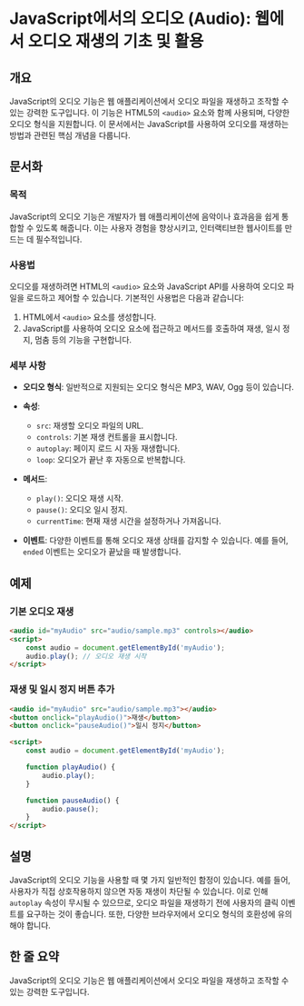 <!--
Meta Description: # JavaScript에서의 오디오 (Audio): 웹에서 오디오 재생의 기초 및 활용 ## 개요 JavaScript의 오디오 기능은 웹 애플리케이션에서 오디오 파일을 재생하고 조작할 수 있는 강력한 도구입니다. 이 기능은 HTML5의 `<audio>` 요소와 함께 사...
Meta Keywords: 오디오, audio, 있습니다, javascript의, 기능은
-->

# JavaScript에서의 오디오 (Audio): 웹에서 오디오 재생의 기초 및 활용

## 개요
JavaScript의 오디오 기능은 웹 애플리케이션에서 오디오 파일을 재생하고 조작할 수 있는 강력한 도구입니다. 이 기능은 HTML5의 `<audio>` 요소와 함께 사용되며, 다양한 오디오 형식을 지원합니다. 이 문서에서는 JavaScript를 사용하여 오디오를 재생하는 방법과 관련된 핵심 개념을 다룹니다.

## 문서화

### 목적
JavaScript의 오디오 기능은 개발자가 웹 애플리케이션에 음악이나 효과음을 쉽게 통합할 수 있도록 해줍니다. 이는 사용자 경험을 향상시키고, 인터랙티브한 웹사이트를 만드는 데 필수적입니다.

### 사용법
오디오를 재생하려면 HTML의 `<audio>` 요소와 JavaScript API를 사용하여 오디오 파일을 로드하고 제어할 수 있습니다. 기본적인 사용법은 다음과 같습니다:

1. HTML에서 `<audio>` 요소를 생성합니다.
2. JavaScript를 사용하여 오디오 요소에 접근하고 메서드를 호출하여 재생, 일시 정지, 멈춤 등의 기능을 구현합니다.

### 세부 사항
- **오디오 형식**: 일반적으로 지원되는 오디오 형식은 MP3, WAV, Ogg 등이 있습니다.
- **속성**:
  - `src`: 재생할 오디오 파일의 URL.
  - `controls`: 기본 재생 컨트롤을 표시합니다.
  - `autoplay`: 페이지 로드 시 자동 재생합니다.
  - `loop`: 오디오가 끝난 후 자동으로 반복합니다.
  
- **메서드**:
  - `play()`: 오디오 재생 시작.
  - `pause()`: 오디오 일시 정지.
  - `currentTime`: 현재 재생 시간을 설정하거나 가져옵니다.
  
- **이벤트**: 다양한 이벤트를 통해 오디오 재생 상태를 감지할 수 있습니다. 예를 들어, `ended` 이벤트는 오디오가 끝났을 때 발생합니다.

## 예제

### 기본 오디오 재생
```html
<audio id="myAudio" src="audio/sample.mp3" controls></audio>
<script>
    const audio = document.getElementById('myAudio');
    audio.play(); // 오디오 재생 시작
</script>
```

### 재생 및 일시 정지 버튼 추가
```html
<audio id="myAudio" src="audio/sample.mp3"></audio>
<button onclick="playAudio()">재생</button>
<button onclick="pauseAudio()">일시 정지</button>

<script>
    const audio = document.getElementById('myAudio');

    function playAudio() {
        audio.play();
    }

    function pauseAudio() {
        audio.pause();
    }
</script>
```

## 설명
JavaScript의 오디오 기능을 사용할 때 몇 가지 일반적인 함정이 있습니다. 예를 들어, 사용자가 직접 상호작용하지 않으면 자동 재생이 차단될 수 있습니다. 이로 인해 `autoplay` 속성이 무시될 수 있으므로, 오디오 파일을 재생하기 전에 사용자의 클릭 이벤트를 요구하는 것이 좋습니다. 또한, 다양한 브라우저에서 오디오 형식의 호환성에 유의해야 합니다.

## 한 줄 요약
JavaScript의 오디오 기능은 웹 애플리케이션에서 오디오 파일을 재생하고 조작할 수 있는 강력한 도구입니다.